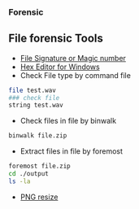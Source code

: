 ### **Forensic**

## File forensic Tools
- [File Signature or Magic number](https://www.garykessler.net/library/file_sigs.html)
- [Hex Editor for Windows](https://mh-nexus.de/en/hxd/)
- Check File type by command file
```bash
file test.wav
### check file 
string test.wav
```
- Check files in file by binwalk 
```bash
binwalk file.zip
```
- Extract files in file by foremost
```bash
foremost file.zip
cd ./output
ls -la 
```

- [PNG resize](https://entropymine.com/jason/tweakpng/)